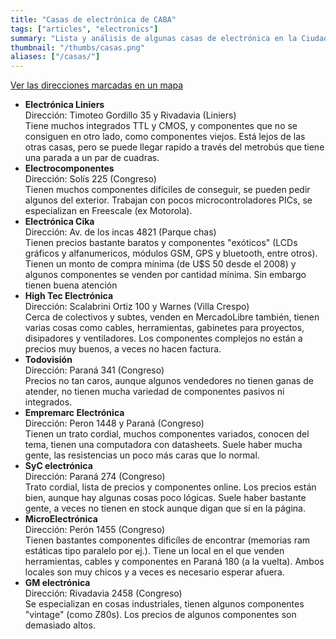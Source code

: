 ```yaml
---
title: "Casas de electrónica de CABA"
tags: ["articles", "electronics"]
summary: "Lista y análisis de algunas casas de electrónica en la Ciudad Autónoma de Buenos Aires (Argentina)."
thumbnail: "/thumbs/casas.png"
aliases: ["/casas/"]
---
```


<p><a href="http://goo.gl/maps/Frji9">Ver las direcciones marcadas en un mapa</a></p>
<ul>
<li><b>Electrónica Liniers</b><br/>Dirección: Timoteo Gordillo 35 y Rivadavia (Liniers)<br/>Tiene muchos integrados TTL y CMOS, y componentes que no se consiguen en otro lado, como componentes viejos. Está lejos de las otras casas, pero se puede llegar rapido a través del metrobús que tiene una parada a un par de cuadras.</li>
<li><b>Electrocomponentes</b><br/>Dirección: Solís 225 (Congreso)<br/>Tienen muchos componentes difíciles de conseguir, se pueden pedir algunos del exterior. Trabajan con pocos microcontroladores PICs, se especializan en Freescale (ex Motorola).</li>
<li><b>Electrónica Cika</b><br/>Dirección: Av. de los incas 4821 (Parque chas)<br/>Tienen precios bastante baratos y componentes "exóticos" (LCDs gráficos y alfanumericos, módulos GSM, GPS y bluetooth, entre otros). Tienen un monto de compra mínima (de U$S 50 desde el 2008) y algunos componentes se venden por cantidad mínima. Sin embargo tienen buena atención</li>
<li><b>High Tec Electrónica</b><br/>Dirección: Scalabrini Ortiz 100 y Warnes (Villa Crespo)<br/>Cerca de colectivos y subtes, venden en MercadoLibre también, tienen varias cosas como cables, herramientas, gabinetes para proyectos, disipadores y ventiladores. Los componentes complejos no están a precios muy buenos, a veces no hacen factura.</li>
<li><b>Todovisión</b><br/>Dirección: Paraná 341 (Congreso)<br/>Precios no tan caros, aunque algunos vendedores no tienen ganas de atender, no tienen mucha variedad de componentes pasivos ni integrados.</li>
<li><b>Empremarc Electrónica</b><br/>Dirección: Peron 1448 y Paraná (Congreso)<br/>Tienen un trato cordial, muchos componentes variados, conocen del tema, tienen una computadora con datasheets. Suele haber mucha gente, las resistencias un poco más caras que lo normal.</li>
<li><b>SyC electrónica</b><br/>Dirección: Paraná 274 (Congreso)<br/>Trato cordial, lista de precios y componentes online. Los precios están bien, aunque hay algunas cosas poco lógicas. Suele haber bastante gente, a veces no tienen en stock aunque digan que sí en la página.</li>
<li><b>MicroElectrónica</b><br/>Dirección: Perón 1455 (Congreso)<br/>Tienen bastantes componentes dificíles de encontrar (memorias ram estáticas tipo paralelo por ej.). Tiene un local en el que venden herramientas, cables y componentes en Paraná 180 (a la vuelta). Ambos locales son muy chicos y a veces es necesario esperar afuera.</li>
<li><b>GM electrónica</b><br/>Dirección: Rivadavia 2458 (Congreso)<br/>Se especializan en cosas industriales, tienen algunos componentes "vintage" (como Z80s). Los precios de algunos componentes son demasiado altos.</li>
</ul>
